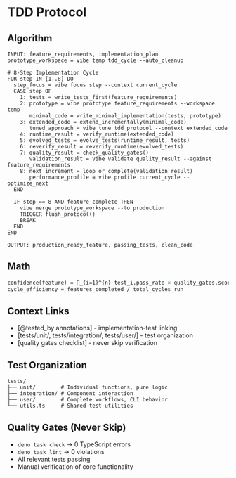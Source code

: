 # TDD Protocol

## Algorithm

```pseudo
INPUT: feature_requirements, implementation_plan
prototype_workspace = vibe temp tdd_cycle --auto_cleanup

# 8-Step Implementation Cycle
FOR step IN [1..8] DO
  step_focus = vibe focus step --context current_cycle
  CASE step OF
    1: tests = write_tests_first(feature_requirements)
    2: prototype = vibe prototype feature_requirements --workspace temp
       minimal_code = write_minimal_implementation(tests, prototype)
    3: extended_code = extend_incrementally(minimal_code)
       tuned_approach = vibe tune tdd_protocol --context extended_code
    4: runtime_result = verify_runtime(extended_code)
    5: evolved_tests = evolve_tests(runtime_result, tests)
    6: reverify_result = reverify_runtime(evolved_tests)
    7: quality_result = check_quality_gates()
       validation_result = vibe validate quality_result --against feature_requirements
    8: next_increment = loop_or_complete(validation_result)
       performance_profile = vibe profile current_cycle --optimize_next
  END
  
  IF step == 8 AND feature_complete THEN
    vibe merge prototype_workspace --to production
    TRIGGER flush_protocol()
    BREAK
  END
END

OUTPUT: production_ready_feature, passing_tests, clean_code
```

## Math

```latex
confidence(feature) = ∏_{i=1}^{n} test_i.pass_rate × quality_gates.score
cycle_efficiency = features_completed / total_cycles_run
```

## Context Links

- [@tested_by annotations] - implementation-test linking
- [tests/unit/, tests/integration/, tests/user/] - test organization
- [quality gates checklist] - never skip verification

## Test Organization

```
tests/
├── unit/        # Individual functions, pure logic
├── integration/ # Component interaction  
├── user/        # Complete workflows, CLI behavior
└── utils.ts     # Shared test utilities
```

## Quality Gates (Never Skip)

- `deno task check` → 0 TypeScript errors
- `deno task lint` → 0 violations
- All relevant tests passing
- Manual verification of core functionality

